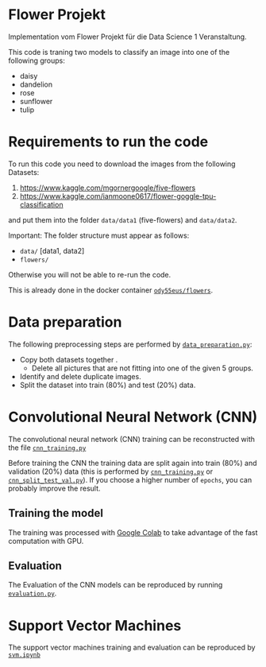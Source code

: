 # Flower Projekt
Implementation vom Flower Projekt für die Data Science 1 Veranstaltung.

This code is traning two models to classify an image into one of the following groups:
* daisy
* dandelion
* rose
* sunflower
* tulip

# Requirements to run the code
To run this code you need to download the images from the following Datasets:
1. https://www.kaggle.com/mgornergoogle/five-flowers
2. https://www.kaggle.com/ianmoone0617/flower-goggle-tpu-classification

and put them into the folder `data/data1` (five-flowers) and `data/data2`.

Important: The folder structure must appear as follows:
* `data/` [data1, data2]
* `flowers/`

Otherwise you will not be able to re-run the code.

This is already done in the docker container [`ody55eus/flowers`](https://hub.docker.com/repository/docker/ody55eus/flowers/).


# Data preparation

The following preprocessing steps are performed by [`data_preparation.py`](scripts/data_preparation.py):
* Copy both datasets together .
  * Delete all pictures that are not fitting into one of the given 5 groups.
* Identify and delete duplicate images.
* Split the dataset into train (80%) and test (20%) data.



# Convolutional Neural Network (CNN)

The convolutional neural network (CNN) training can be reconstructed with the file [`cnn_training.py`](scripts/cnn_training.py)


Before training the CNN the training data are split again into train (80%) and validation (20%) data (this is performed by [`cnn_training.py`](scripts/cnn_training.py) or [`cnn_split_test_val.py`](scripts/cnn_split_test_val.py)).
If you choose a higher number of `epochs`, you can probably improve the result.

## Training the model

The training was processed with [Google Colab](https://drive.google.com/file/d/1xMJ1Kt4YBeIpqGIzPt1Km8ziwNW5a2Og/view?usp=sharing) to take advantage of the fast computation with GPU.

## Evaluation 

The Evaluation of the CNN models can be reproduced by running [`evaluation.py`](scripts/evaluation.py).

# Support Vector Machines

The support vector machines training and evaluation can be reproduced by [`svm.ipynb`](scripts/svm.ipynb)

